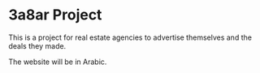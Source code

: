 # 3a8ar Project

This is a project for real estate agencies to advertise themselves and the deals they made.

The website will be in Arabic.
 